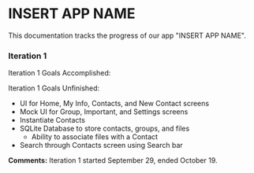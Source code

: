 # INSERT APP NAME

This documentation tracks the progress of our app "INSERT APP NAME".

### Iteration 1
Iteration 1 Goals Accomplished:


Iteration 1 Goals Unfinished:
- UI for Home, My Info, Contacts, and New Contact screens
- Mock UI for Group, Important, and Settings screens
- Instantiate Contacts
- SQLite Database to store contacts, groups, and files
  - Ability to associate files with a Contact
- Search through Contacts screen using Search bar

**Comments:**
Iteration 1 started September 29, ended October 19.
